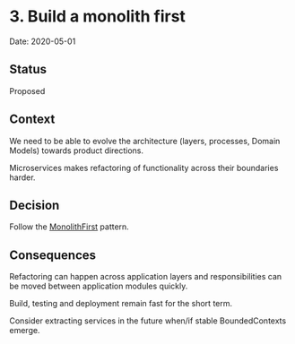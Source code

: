 # 3. Build a monolith first

Date: 2020-05-01

## Status

Proposed

## Context

We need to be able to evolve the architecture (layers, processes, Domain Models) towards product directions.

Microservices makes refactoring of functionality across their boundaries harder.

## Decision

Follow the [MonolithFirst] pattern.

## Consequences

Refactoring can happen across application layers and responsibilities can be moved between application modules quickly.

Build, testing and deployment remain fast for the short term.

Consider extracting services in the future when/if stable BoundedContexts emerge.

[MonolithFirst]: https://www.martinfowler.com/bliki/MonolithFirst.html
